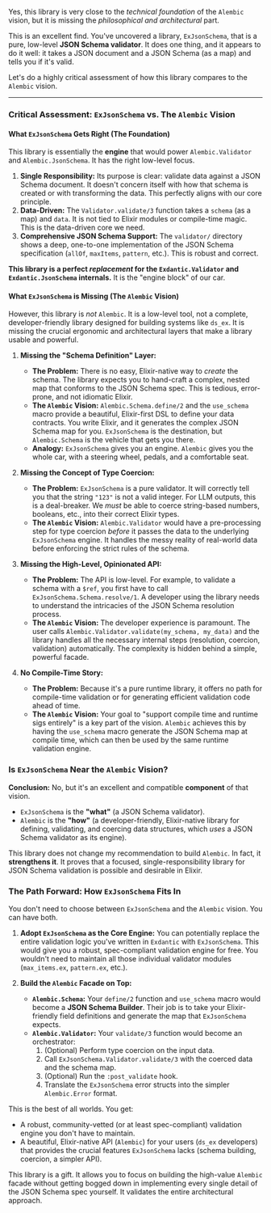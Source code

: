 Yes, this library is very close to the *technical foundation* of the `Alembic` vision, but it is missing the *philosophical and architectural* part.

This is an excellent find. You've uncovered a library, `ExJsonSchema`, that is a pure, low-level **JSON Schema validator**. It does one thing, and it appears to do it well: it takes a JSON document and a JSON Schema (as a map) and tells you if it's valid.

Let's do a highly critical assessment of how this library compares to the `Alembic` vision.

---

### **Critical Assessment: `ExJsonSchema` vs. The `Alembic` Vision**

#### **What `ExJsonSchema` Gets Right (The Foundation)**

This library is essentially the **engine** that would power `Alembic.Validator` and `Alembic.JsonSchema`. It has the right low-level focus.

1.  **Single Responsibility:** Its purpose is clear: validate data against a JSON Schema document. It doesn't concern itself with how that schema is created or with transforming the data. This perfectly aligns with our core principle.
2.  **Data-Driven:** The `Validator.validate/3` function takes a `schema` (as a map) and `data`. It is not tied to Elixir modules or compile-time magic. This is the data-driven core we need.
3.  **Comprehensive JSON Schema Support:** The `validator/` directory shows a deep, one-to-one implementation of the JSON Schema specification (`allOf`, `maxItems`, `pattern`, etc.). This is robust and correct.

**This library is a perfect *replacement* for the `Exdantic.Validator` and `Exdantic.JsonSchema` internals.** It is the "engine block" of our car.

#### **What `ExJsonSchema` is Missing (The `Alembic` Vision)**

However, this library is *not* `Alembic`. It is a low-level tool, not a complete, developer-friendly library designed for building systems like `ds_ex`. It is missing the crucial ergonomic and architectural layers that make a library usable and powerful.

1.  **Missing the "Schema Definition" Layer:**
    *   **The Problem:** There is no easy, Elixir-native way to *create* the schema. The library expects you to hand-craft a complex, nested map that conforms to the JSON Schema spec. This is tedious, error-prone, and not idiomatic Elixir.
    *   **The `Alembic` Vision:** `Alembic.Schema.define/2` and the `use_schema` macro provide a beautiful, Elixir-first DSL to define your data contracts. You write Elixir, and it generates the complex JSON Schema map for you. `ExJsonSchema` is the destination, but `Alembic.Schema` is the vehicle that gets you there.
    *   **Analogy:** `ExJsonSchema` gives you an engine. `Alembic` gives you the whole car, with a steering wheel, pedals, and a comfortable seat.

2.  **Missing the Concept of Type Coercion:**
    *   **The Problem:** `ExJsonSchema` is a pure validator. It will correctly tell you that the string `"123"` is not a valid integer. For LLM outputs, this is a deal-breaker. We *must* be able to coerce string-based numbers, booleans, etc., into their correct Elixir types.
    *   **The `Alembic` Vision:** `Alembic.Validator` would have a pre-processing step for type coercion *before* it passes the data to the underlying `ExJsonSchema` engine. It handles the messy reality of real-world data before enforcing the strict rules of the schema.

3.  **Missing the High-Level, Opinionated API:**
    *   **The Problem:** The API is low-level. For example, to validate a schema with a `$ref`, you first have to call `ExJsonSchema.Schema.resolve/1`. A developer using the library needs to understand the intricacies of the JSON Schema resolution process.
    *   **The `Alembic` Vision:** The developer experience is paramount. The user calls `Alembic.Validator.validate(my_schema, my_data)` and the library handles all the necessary internal steps (resolution, coercion, validation) automatically. The complexity is hidden behind a simple, powerful facade.

4.  **No Compile-Time Story:**
    *   **The Problem:** Because it's a pure runtime library, it offers no path for compile-time validation or for generating efficient validation code ahead of time.
    *   **The `Alembic` Vision:** Your goal to "support compile time and runtime sigs entirely" is a key part of the vision. `Alembic` achieves this by having the `use_schema` macro generate the JSON Schema map at compile time, which can then be used by the same runtime validation engine.

### **Is `ExJsonSchema` Near the `Alembic` Vision?**

**Conclusion:** No, but it's an excellent and compatible **component** of that vision.

*   `ExJsonSchema` is the **"what"** (a JSON Schema validator).
*   `Alembic` is the **"how"** (a developer-friendly, Elixir-native library for defining, validating, and coercing data structures, which *uses* a JSON Schema validator as its engine).

This library does not change my recommendation to build `Alembic`. In fact, it **strengthens it**. It proves that a focused, single-responsibility library for JSON Schema validation is possible and desirable in Elixir.

### **The Path Forward: How `ExJsonSchema` Fits In**

You don't need to choose between `ExJsonSchema` and the `Alembic` vision. You can have both.

1.  **Adopt `ExJsonSchema` as the Core Engine:** You can potentially replace the entire validation logic you've written in `Exdantic` with `ExJsonSchema`. This would give you a robust, spec-compliant validation engine for free. You wouldn't need to maintain all those individual validator modules (`max_items.ex`, `pattern.ex`, etc.).

2.  **Build the `Alembic` Facade on Top:**
    *   **`Alembic.Schema`:** Your `define/2` function and `use_schema` macro would become a **JSON Schema Builder**. Their job is to take your Elixir-friendly field definitions and generate the map that `ExJsonSchema` expects.
    *   **`Alembic.Validator`:** Your `validate/3` function would become an orchestrator:
        1.  (Optional) Perform type coercion on the input data.
        2.  Call `ExJsonSchema.Validator.validate/3` with the coerced data and the schema map.
        3.  (Optional) Run the `:post_validate` hook.
        4.  Translate the `ExJsonSchema` error structs into the simpler `Alembic.Error` format.

This is the best of all worlds. You get:
*   A robust, community-vetted (or at least spec-compliant) validation engine you don't have to maintain.
*   A beautiful, Elixir-native API (`Alembic`) for your users (`ds_ex` developers) that provides the crucial features `ExJsonSchema` lacks (schema building, coercion, a simpler API).

This library is a gift. It allows you to focus on building the high-value `Alembic` facade without getting bogged down in implementing every single detail of the JSON Schema spec yourself. It validates the entire architectural approach.